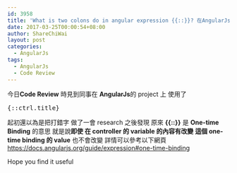 ```yaml
---
id: 3958
title: 'What is two colons do in angular expression {{::}}? 在AngularJs上雙 :: 是什麼意思?'
date: 2017-03-25T00:00:54+08:00
author: ShareChiWai
layout: post
categories:
  - AngularJs
tags:
  - AngularJs
  - Code Review
---
```


今日**Code Review** 時見到同事在 **AngularJs**的 project 上 使用了

<pre>{::ctrl.title}
</pre>

起初還以為是把打錯字
做了一會 research 之後發現
原來 **{{::}}** 是 **One-time Binding** 的意思
就是說**即使 在 controller 的 variable 的內容有改變**
**這個 one-time binding 的 value** 也不會改變
詳情可以參考以下網頁
<https://docs.angularjs.org/guide/expression#one-time-binding>

Hope you find it useful
